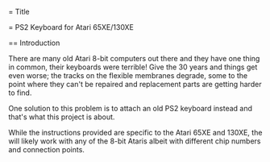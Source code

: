 = Title


= PS2 Keyboard for Atari 65XE/130XE

== Introduction

There are many old Atari 8-bit computers out there and they have one thing in common, their keyboards were terrible! Give the 30 years and things get even worse; the tracks on the flexible membranes degrade, some to the point where they can't be repaired and replacement parts are getting harder to find.

One solution to this problem is to attach an old PS2 keyboard instead and that's what this project is about. 

While the instructions provided are specific to the Atari 65XE and 130XE, the will likely work with any of the 8-bit Ataris albeit with different chip numbers and connection points.
